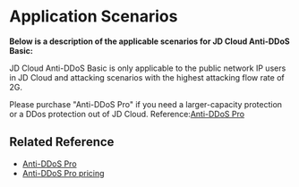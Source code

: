 # Application Scenarios

**Below is a description of the applicable scenarios for JD Cloud Anti-DDoS Basic:**

JD Cloud Anti-DDoS Basic is only applicable to the public network IP users in JD Cloud and attacking scenarios with the highest attacking flow rate of 2G.

Please purchase "Anti-DDoS Pro" if you need a larger-capacity protection or a DDos protection out of JD Cloud. Reference:[Anti-DDoS Pro](https://www.jdcloud.com/products/ipanti)

 



## Related Reference

- [Anti-DDoS Pro](https://github.com/jdcloudcom/cn/blob/edit/documentation/Cloud-Security/Advanced-Anti-DDoS/Introduction/What-Is-Advanced-Anti-DDoS.md)
- [Anti-DDoS Pro pricing](https://github.com/jdcloudcom/cn/blob/edit/documentation/Cloud-Security/Advanced-Anti-DDoS/Pricing/Billing-Rules.md)
